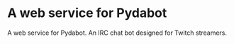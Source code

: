 # A web service for Pydabot
A web service for Pydabot. An IRC chat bot designed
for Twitch streamers.
